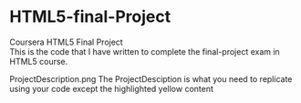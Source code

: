 # HTML5-final-Project
Coursera HTML5 Final Project  
This is the code that I have written to complete the final-project exam in HTML5 course. 

ProjectDescription.png 
The ProjectDesciption is what you need to replicate using your code except the highlighted yellow content
